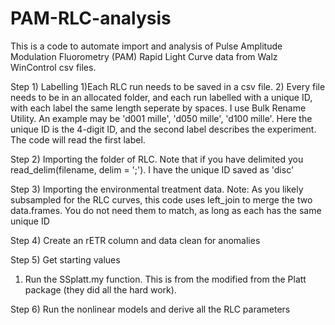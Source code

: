 # PAM-RLC-analysis


This is a code to automate import and analysis of Pulse Amplitude Modulation Fluorometry (PAM) Rapid Light Curve data from Walz WinControl csv files.   

Step 1) Labelling
1)Each RLC run needs to be saved in a csv file.
2) Every file needs to be in an allocated folder, and each run labelled with a unique ID, with each label the same length seperate by spaces. I use Bulk Rename Utility. An example may be 'd001 mille', 'd050 mille',  'd100 mille'. Here the unique ID is the 4-digit ID, and the second label describes the experiment. The code will read the first label. 


Step 2)
Importing the folder of RLC. 
Note that if you have delimited you read_delim(filename, delim = ';'). I have the unique ID saved as 'disc'

Step 3) 
Importing the environmental treatment data. 
Note: As you likely subsampled for the RLC curves, this code uses left_join to merge the two data.frames. You do not need them to match, as long as each has the same unique ID


Step 4) Create an rETR column and data clean for anomalies


Step 5) Get starting values
1) Run the SSplatt.my function. This is from the modified from the Platt package (they did all the hard work). 


Step 6) Run the nonlinear models and derive all the RLC parameters
